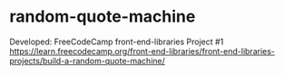 # random-quote-machine
Developed: FreeCodeCamp front-end-libraries Project #1 https://learn.freecodecamp.org/front-end-libraries/front-end-libraries-projects/build-a-random-quote-machine/
